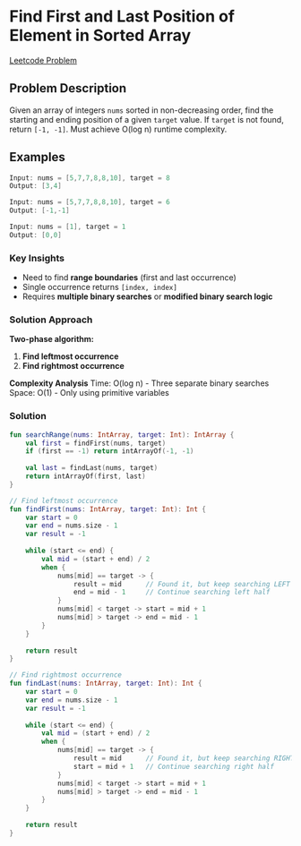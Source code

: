 # Find First and Last Position of Element in Sorted Array

[Leetcode Problem](https://leetcode.com/problems/find-first-and-last-position-of-element-in-sorted-array/description/)

## Problem Description
Given an array of integers `nums` sorted in non-decreasing order, find the starting and ending position of a given `target` value. 
If `target` is not found, return `[-1, -1]`. 
Must achieve O(log n) runtime complexity.

## Examples
```kotlin
Input: nums = [5,7,7,8,8,10], target = 8
Output: [3,4]

Input: nums = [5,7,7,8,8,10], target = 6
Output: [-1,-1]

Input: nums = [1], target = 1
Output: [0,0]
```

### Key Insights
- Need to find **range boundaries** (first and last occurrence)
- Single occurrence returns `[index, index]`
- Requires **multiple binary searches** or **modified binary search logic**

### Solution Approach

**Two-phase algorithm:**
1. **Find leftmost occurrence** 
2. **Find rightmost occurrence**

**Complexity Analysis**
Time: O(log n) - Three separate binary searches
Space: O(1) - Only using primitive variables

### Solution

```kotlin
fun searchRange(nums: IntArray, target: Int): IntArray {
    val first = findFirst(nums, target)
    if (first == -1) return intArrayOf(-1, -1)
    
    val last = findLast(nums, target)
    return intArrayOf(first, last)
}

// Find leftmost occurrence
fun findFirst(nums: IntArray, target: Int): Int {
    var start = 0
    var end = nums.size - 1
    var result = -1
    
    while (start <= end) {
        val mid = (start + end) / 2
        when {
            nums[mid] == target -> {
                result = mid      // Found it, but keep searching LEFT
                end = mid - 1     // Continue searching left half
            }
            nums[mid] < target -> start = mid + 1
            nums[mid] > target -> end = mid - 1
        }
    }
    
    return result
}

// Find rightmost occurrence  
fun findLast(nums: IntArray, target: Int): Int {
    var start = 0
    var end = nums.size - 1
    var result = -1
    
    while (start <= end) {
        val mid = (start + end) / 2
        when {
            nums[mid] == target -> {
                result = mid      // Found it, but keep searching RIGHT
                start = mid + 1   // Continue searching right half
            }
            nums[mid] < target -> start = mid + 1
            nums[mid] > target -> end = mid - 1
        }
    }
    
    return result
}
```

